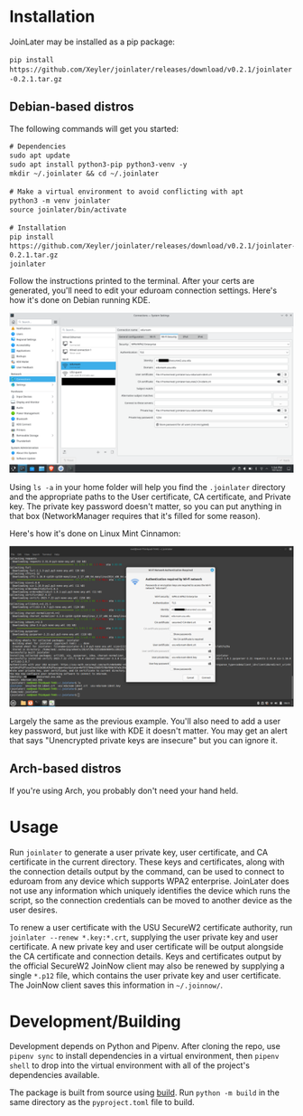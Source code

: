 # Installation

JoinLater may be installed as a pip package:

`pip install https://github.com/Xeyler/joinlater/releases/download/v0.2.1/joinlater-0.2.1.tar.gz`

## Debian-based distros

The following commands will get you started:

```
# Dependencies
sudo apt update
sudo apt install python3-pip python3-venv -y
mkdir ~/.joinlater && cd ~/.joinlater

# Make a virtual environment to avoid conflicting with apt
python3 -m venv joinlater
source joinlater/bin/activate

# Installation
pip install https://github.com/Xeyler/joinlater/releases/download/v0.2.1/joinlater-0.2.1.tar.gz
joinlater
```

Follow the instructions printed to the terminal. After your certs are generated, you'll need to edit your eduroam connection settings. Here's how it's done on Debian running KDE.

![KDE Debian](/img/KDE.png)

Using `ls -a` in your home folder will help you find the `.joinlater` directory and the appropriate paths to the User certificate, CA certificate, and Private key. The private key password doesn't matter, so you can put anything in that box (NetworkManager requires that it's filled for some reason).

Here's how it's done on Linux Mint Cinnamon:

![Cinnamon](/img/Cinnamon.png)

Largely the same as the previous example. You'll also need to add a user key password, but just like with KDE it doesn't matter. You may get an alert that says "Unencrypted private keys are insecure" but you can ignore it.

## Arch-based distros

If you're using Arch, you probably don't need your hand held.

# Usage

Run `joinlater` to generate a user private key, user certificate, and CA certificate in the current directory. These keys and certificates, along with the connection details output by the command, can be used to connect to eduroam from any device which supports WPA2 enterprise. JoinLater does not use any information which uniquely identifies the device which runs the script, so the connection credentials can be moved to another device as the user desires.

To renew a user certificate with the USU SecureW2 certificate authority, run `joinlater --renew *.key:*.crt`, supplying the user private key and user certificate. A new private key and user certificate will be output alongside the CA certificate and connection details. Keys and certificates output by the official SecureW2 JoinNow client may also be renewed by supplying a single `*.p12` file, which contains the user private key and user certificate. The JoinNow client saves this information in `~/.joinnow/`.

# Development/Building

Development depends on Python and Pipenv. After cloning the repo, use `pipenv sync` to install dependencies in a virtual environment, then `pipenv shell` to drop into the virtual environment with all of the project's dependencies available.

The package is built from source using [build](https://pypi.org/project/build/). Run `python -m build` in the same directory as the `pyproject.toml` file to build.
